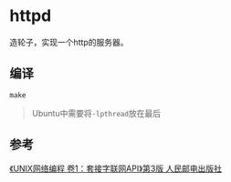 # httpd

造轮子，实现一个http的服务器。

## 编译

```
make
```

> Ubuntu中需要将`-lpthread`放在最后

## 参考

[《UNIX网络编程 卷1：套接字联网API》第3版 人民邮电出版社](https://book.douban.com/subject/1500149/)
